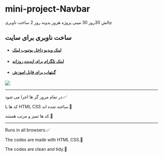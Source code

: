 # mini-project-Navbar
چالش 30روز 30 مینی پروژه هروز یدونه روز 2 ساخت ناوبری 
## ساخت  ناوبری برای سایت

* ####  [لینک ویدیو داخل یوتیوب لینک](https://www.youtube.com/@amirsalehtaghavian-h9r)
* #### [لینک تلگرام برای اپدیت روزانه](https://t.me/projectsiteamir)
* #### [گیتهاب برای فایل اموزش](https://github.com/AmirSalehTaghavian)

![](https://ckbox.cloud/e54ca11096a9cdbca77a/assets/_-p4PsO451hA/images/1920.jpeg)

---

در تمام مرور گر ها اجرا می شود.✅

کد ها با HTML CSS ساخته شده اند.🚀

کد ها تمیز و مرتب هستند.🎯

---

Runs in all browsers.✅

The codes are made with HTML CSS.🚀

The codes are clean and tidy.🎯
